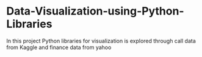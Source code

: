 # Data-Visualization-using-Python-Libraries
In this project Python libraries for visualization is explored through call data from Kaggle and finance data from yahoo

